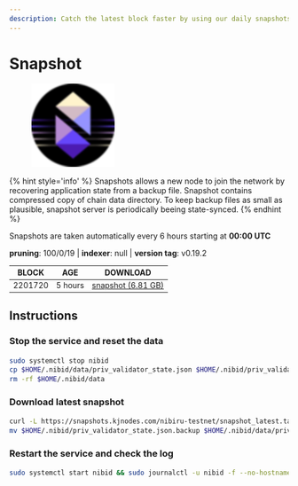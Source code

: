 ```yaml
---
description: Catch the latest block faster by using our daily snapshots.
---
```


# Snapshot

<figure><img src="https://raw.githubusercontent.com/kj89/cosmos-images/main/logos/nibiru.png" width="150" alt=""><figcaption></figcaption></figure>

{% hint style='info' %}
Snapshots allows a new node to join the network by recovering application state from a backup file. 
Snapshot contains compressed copy of chain data directory. To keep backup files as small as plausible, 
snapshot server is periodically beeing state-synced.
{% endhint %}

Snapshots are taken automatically every 6 hours starting at **00:00 UTC**

**pruning**: 100/0/19 | **indexer**: null | **version tag**: v0.19.2

| BLOCK             | AGE             | DOWNLOAD                                                                                            |
| ----------------- | --------------- | --------------------------------------------------------------------------------------------------- |
| 2201720 | 5 hours | [snapshot (6.81 GB)](https://snapshots.kjnodes.com/nibiru-testnet/snapshot\_latest.tar.lz4) |

## Instructions

### Stop the service and reset the data

```bash
sudo systemctl stop nibid
cp $HOME/.nibid/data/priv_validator_state.json $HOME/.nibid/priv_validator_state.json.backup
rm -rf $HOME/.nibid/data
```

### Download latest snapshot

```bash
curl -L https://snapshots.kjnodes.com/nibiru-testnet/snapshot_latest.tar.lz4 | tar -Ilz4 -xf - -C $HOME/.nibid
mv $HOME/.nibid/priv_validator_state.json.backup $HOME/.nibid/data/priv_validator_state.json
```

### Restart the service and check the log

```bash
sudo systemctl start nibid && sudo journalctl -u nibid -f --no-hostname -o cat
```
